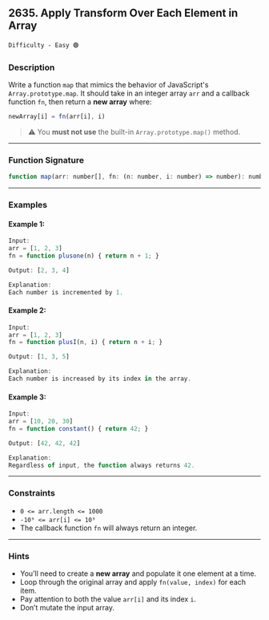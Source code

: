## 2635. Apply Transform Over Each Element in Array

`Difficulty - Easy 🟢`

### **Description**

Write a function `map` that mimics the behavior of JavaScript's `Array.prototype.map`.
It should take in an integer array `arr` and a callback function `fn`, then return a **new array** where:

```js
newArray[i] = fn(arr[i], i)
```

> ⚠️ You **must not use** the built-in `Array.prototype.map()` method.

---

### **Function Signature**

```js
function map(arr: number[], fn: (n: number, i: number) => number): number[]
```

---

### **Examples**

#### Example 1:

```js
Input:
arr = [1, 2, 3]
fn = function plusone(n) { return n + 1; }

Output: [2, 3, 4]

Explanation: 
Each number is incremented by 1.
```

#### Example 2:

```js
Input:
arr = [1, 2, 3]
fn = function plusI(n, i) { return n + i; }

Output: [1, 3, 5]

Explanation:
Each number is increased by its index in the array.
```

#### Example 3:

```js
Input:
arr = [10, 20, 30]
fn = function constant() { return 42; }

Output: [42, 42, 42]

Explanation:
Regardless of input, the function always returns 42.
```

---

### **Constraints**

* `0 <= arr.length <= 1000`
* `-10⁹ <= arr[i] <= 10⁹`
* The callback function `fn` will always return an integer.

---

### **Hints**

* You’ll need to create a **new array** and populate it one element at a time.
* Loop through the original array and apply `fn(value, index)` for each item.
* Pay attention to both the value `arr[i]` and its index `i`.
* Don’t mutate the input array.
